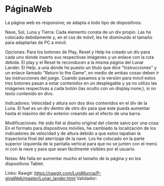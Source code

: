 # PáginaWeb
La página web es responsive; se adapta a todo tipo de dispositivos.

Nave, Sol, Luna y Tierra:
Cada elemento consta de un div propio.
Las he colocado debidamente y, en el css de móvil, les he disminuido el tamaño para adaptarlas de PC a móvil.

Opciones:
Para los botones de Play, Reset y Help he creado un div para cada uno donde inserto sus respectivas imágenes y un enlace con la ruta debida. El play y el Reset te reconducen a la misma página del Lunar Lander. El Help, a una dónde he puesto un título que dice "Instrucciones" y un enlace llamado "Return to the Game", en medio de ambas cosas deben ir las instrucciones del juego.
Cuando  pasamos a la versión para móvil estos tres botones pasan a estar contenidos en un desplegable y ya no utilizo las imágenes respectivas a cada botón (las oculto con un display:none;), si no texto contenido en divs.

Indicadores:
Velocidad y altura son dos divs contenidos en el div de la Luna. El fuel es un div dentro de otro div para que este pueda aumentar hasta el máximo del div exterior creando así el efecto de una barra.

Modificaciones:
He sido fiel al diseño original del cliente salvo por una cosa:
En el formato para dispositivos móviles, he cambiado la localización de los indicadores de velocidad y de altura debido a que estos tapaban la trayectoria final del aterrizaje de la nave. Los he colocado en la parte superior izquierda de la pantalla vertical para que no se junten con el menú ni con la nave y para que sean fácilmente visibles por el usuario.

Notas:
Me falla en aumentar mucho el tamaño de la página y en los dispositivos Tablet.

Links:
Rawgit: https://rawgit.com/LuisMurcia/P-ginaWeb/master/Lunar_lander.html
Validador: 
